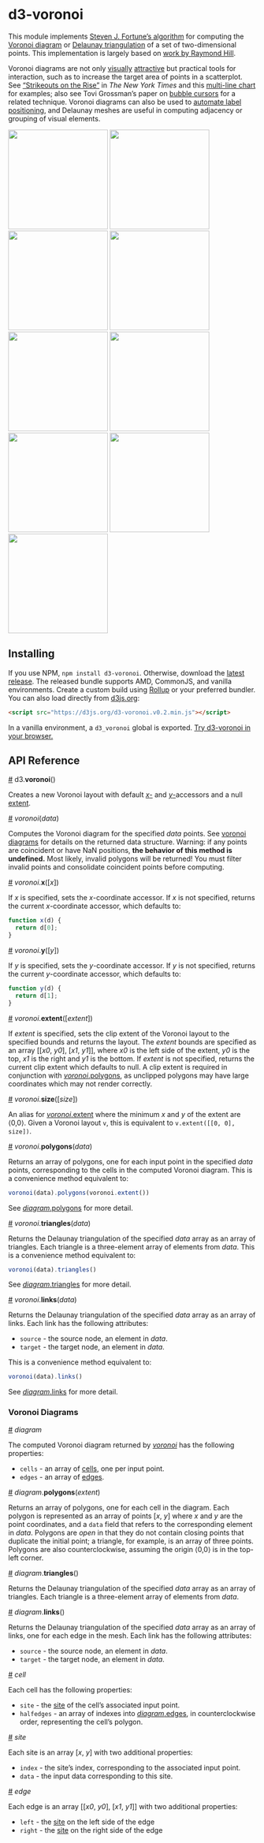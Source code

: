 # d3-voronoi

This module implements [Steven J. Fortune’s algorithm](https://en.wikipedia.org/wiki/Fortune's_algorithm) for computing the [Voronoi diagram](https://en.wikipedia.org/wiki/Voronoi_diagram) or [Delaunay triangulation](https://en.wikipedia.org/wiki/Delaunay_triangulation) of a set of two-dimensional points. This implementation is largely based on [work by Raymond Hill](http://www.raymondhill.net/voronoi/rhill-voronoi.html).

Voronoi diagrams are not only [visually](http://bl.ocks.org/mbostock/4360892) [attractive](http://bl.ocks.org/mbostock/4636377) but practical tools for interaction, such as to increase the target area of points in a scatterplot. See [“Strikeouts on the Rise”](http://www.nytimes.com/interactive/2013/03/29/sports/baseball/Strikeouts-Are-Still-Soaring.html) in *The New York Times* and this [multi-line chart](http://bl.ocks.org/mbostock/8033015) for examples; also see Tovi Grossman’s paper on [bubble cursors](http://www.tovigrossman.com/BubbleCursor) for a related technique. Voronoi diagrams can also be used to [automate label positioning](http://bl.ocks.org/mbostock/6909318), and Delaunay meshes are useful in computing adjacency or grouping of visual elements.

<a href="http://bl.ocks.org/mbostock/6675193"><img src="http://bl.ocks.org/mbostock/raw/6675193/thumbnail.png" width="202"></a>
<a href="http://bl.ocks.org/mbostock/4060366"><img src="http://bl.ocks.org/mbostock/raw/4060366/thumbnail.png" width="202"></a>
<a href="http://bl.ocks.org/mbostock/4341156"><img src="http://bl.ocks.org/mbostock/raw/4341156/thumbnail.png" width="202"></a>
<a href="http://bl.ocks.org/mbostock/4360892"><img src="http://bl.ocks.org/mbostock/raw/4360892/thumbnail.png" width="202"></a>
<a href="http://bl.ocks.org/mbostock/7608400"><img src="http://bl.ocks.org/mbostock/raw/7608400/thumbnail.png" width="202"></a>
<a href="http://bl.ocks.org/mbostock/4636377"><img src="http://bl.ocks.org/mbostock/raw/4636377/thumbnail.png" width="202"></a>
<a href="http://bl.ocks.org/mbostock/1073373"><img src="http://bl.ocks.org/mbostock/raw/1073373/thumbnail.png" width="202"></a>
<a href="http://bl.ocks.org/mbostock/8033015"><img src="http://bl.ocks.org/mbostock/raw/8033015/thumbnail.png" width="202"></a>
<a href="http://bl.ocks.org/mbostock/c6966db1fcb0ed2988da"><img src="http://bl.ocks.org/mbostock/raw/c6966db1fcb0ed2988da/thumbnail.png" width="202"></a>

## Installing

If you use NPM, `npm install d3-voronoi`. Otherwise, download the [latest release](https://github.com/d3/d3-voronoi/releases/latest). The released bundle supports AMD, CommonJS, and vanilla environments. Create a custom build using [Rollup](https://github.com/rollup/rollup) or your preferred bundler. You can also load directly from [d3js.org](https://d3js.org):

```html
<script src="https://d3js.org/d3-voronoi.v0.2.min.js"></script>
```

In a vanilla environment, a `d3_voronoi` global is exported. [Try d3-voronoi in your browser.](https://tonicdev.com/npm/d3-voronoi)

## API Reference

<a name="voronoi" href="#voronoi">#</a> d3.<b>voronoi</b>()

Creates a new Voronoi layout with default [*x*-](#voronoi_x) and [*y*-](#voronoi_y)accessors and a null [extent](#voronoi_extent).

<a name="_voronoi" href="#_voronoi">#</a> <i>voronoi</i>(<i>data</i>)

Computes the Voronoi diagram for the specified *data* points. See [voronoi diagrams](#voronoi-diagrams) for details on the returned data structure. Warning: if any points are coincident or have NaN positions, **the behavior of this method is undefined.** Most likely, invalid polygons will be returned! You must filter invalid points and consolidate coincident points before computing.

<a name="voronoi_x" href="#voronoi_x">#</a> <i>voronoi</i>.<b>x</b>([<i>x</i>])

If *x* is specified, sets the *x*-coordinate accessor. If *x* is not specified, returns the current *x*-coordinate accessor, which defaults to:

```js
function x(d) {
  return d[0];
}
```

<a name="voronoi_y" href="#voronoi_y">#</a> <i>voronoi</i>.<b>y</b>([<i>y</i>])

If *y* is specified, sets the *y*-coordinate accessor. If *y* is not specified, returns the current *y*-coordinate accessor, which defaults to:

```js
function y(d) {
  return d[1];
}
```

<a name="voronoi_extent" href="#voronoi_extent">#</a> <i>voronoi</i>.<b>extent</b>([<i>extent</i>])

If *extent* is specified, sets the clip extent of the Voronoi layout to the specified bounds and returns the layout. The *extent* bounds are specified as an array [​[<i>x0</i>, <i>y0</i>], [<i>x1</i>, <i>y1</i>]​], where <i>x0</i> is the left side of the extent, <i>y0</i> is the top, <i>x1</i> is the right and <i>y1</i> is the bottom. If *extent* is not specified, returns the current clip extent which defaults to null. A clip extent is required in conjunction with [*voronoi*.polygons](#voronoi_polygons), as unclipped polygons may have large coordinates which may not render correctly.

<a name="voronoi_size" href="#voronoi_size">#</a> <i>voronoi</i>.<b>size</b>([<i>size</i>])

An alias for [*voronoi*.extent](#voronoi_extent) where the minimum *x* and *y* of the extent are ⟨0,0⟩. Given a Voronoi layout `v`, this is equivalent to `v.extent([[0, 0], size])`.

<a name="voronoi_polygons" href="#voronoi_polygons">#</a> <i>voronoi</i>.<b>polygons</b>(<i>data</i>)

Returns an array of polygons, one for each input point in the specified *data* points, corresponding to the cells in the computed Voronoi diagram. This is a convenience method equivalent to:

```js
voronoi(data).polygons(voronoi.extent())
```

See [*diagram*.polygons](#diagram_polygons) for more detail.

<a name="voronoi_triangles" href="#voronoi_triangles">#</a> <i>voronoi</i>.<b>triangles</b>(<i>data</i>)

Returns the Delaunay triangulation of the specified *data* array as an array of triangles. Each triangle is a three-element array of elements from *data*. This is a convenience method equivalent to:

```js
voronoi(data).triangles()
```

See [*diagram*.triangles](#diagram_triangles) for more detail.

<a name="voronoi_links" href="#voronoi_links">#</a> <i>voronoi</i>.<b>links</b>(<i>data</i>)

Returns the Delaunay triangulation of the specified *data* array as an array of links. Each link has the following attributes:

* `source` - the source node, an element in *data*.
* `target` - the target node, an element in *data*.

This is a convenience method equivalent to:

```js
voronoi(data).links()
```

See [*diagram*.links](#diagram_links) for more detail.

### Voronoi Diagrams

<a name="diagram" href="#diagram">#</a> <i>diagram</i>

The computed Voronoi diagram returned by [*voronoi*](#_voronoi) has the following properties:

* `cells` - an array of [cells](#diagram_cell), one per input point.
* `edges` - an array of [edges](#diagram_edge).

<a name="diagram_polygons" href="#diagram_polygons">#</a> <i>diagram</i>.<b>polygons</b>(<i>extent</i>)

Returns an array of polygons, one for each cell in the diagram. Each polygon is represented as an array of points [*x*, *y*] where *x* and *y* are the point coordinates, and a `data` field that refers to the corresponding element in *data*. Polygons are *open* in that they do not contain closing points that duplicate the initial point; a triangle, for example, is an array of three points. Polygons are also counterclockwise, assuming the origin ⟨0,0⟩ is in the top-left corner.

<a name="diagram_triangles" href="#diagram_triangles">#</a> <i>diagram</i>.<b>triangles</b>()

Returns the Delaunay triangulation of the specified *data* array as an array of triangles. Each triangle is a three-element array of elements from *data*.

<a name="diagram_links" href="#diagram_links">#</a> <i>diagram</i>.<b>links</b>()

Returns the Delaunay triangulation of the specified *data* array as an array of links, one for each edge in the mesh. Each link has the following attributes:

* `source` - the source node, an element in *data*.
* `target` - the target node, an element in *data*.

<a name="cell" href="#cell">#</a> <i>cell</i>

Each cell has the following properties:

* `site` - the [site](#site) of the cell’s associated input point.
* `halfedges` - an array of indexes into [*diagram*.edges](#diagram), in counterclockwise order, representing the cell’s polygon.

<a name="site" href="#site">#</a> <i>site</i>

Each site is an array [*x*, *y*] with two additional properties:

* `index` - the site’s index, corresponding to the associated input point.
* `data` - the input data corresponding to this site.

<a name="edge" href="#edge">#</a> <i>edge</i>

Each edge is an array [​[*x0*, *y0*], [*x1*, *y1*]] with two additional properties:

* `left` - the [site](#site) on the left side of the edge
* `right` - the [site](#site) on the right side of the edge
